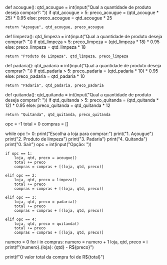 def acougue():
    qtd_acougue = int(input("Qual a quantidade de produto deseja comprar?: "))
    if qtd_acougue > 5:
        preco_acougue = (qtd_acougue * 25) * 0.95
    else:
        preco_acougue = qtd_acougue * 25

    return "Açougue", qtd_acougue, preco_acougue


def limpeza():
    qtd_limpeza = int(input("Qual a quantidade de produto deseja comprar?: "))
    if qtd_limpeza > 5:
        preco_limpeza = (qtd_limpeza * 18) * 0.95
    else:
        preco_limpeza = qtd_limpeza * 18

    return "Produto de Limpeza", qtd_limpeza, preco_limpeza


def padaria():
    qtd_padaria = int(input("Qual a quantidade de produto deseja comprar?: "))
    if qtd_padaria > 5:
        preco_padaria = (qtd_padaria * 10) * 0.95
    else:
        preco_padaria = qtd_padaria * 10

    return "Padaria", qtd_padaria, preco_padaria


def quitanda():
    qtd_quitanda = int(input("Qual a quantidade de produto deseja comprar?: "))
    if qtd_quitanda > 5:
        preco_quitanda = (qtd_quitanda * 12) * 0.95
    else:
        preco_quitanda = qtd_quitanda * 12

    return "Quitanda", qtd_quitanda, preco_quitanda


opc = -1
total = 0
compras = []

while opc != 0:
    print("Escolha a loja para comprar:")
    print("1. Açougue")
    print("2. Produto de limpeza")
    print("3. Padaria")
    print("4. Quitanda")
    print("0. Sair")
    opc = int(input("Opção: "))

    if opc == 1:
        loja, qtd, preco = acougue()
        total += preco
        compras = compras + [(loja, qtd, preco)]

    elif opc == 2:
        loja, qtd, preco = limpeza()
        total += preco
        compras = compras + [(loja, qtd, preco)]

    elif opc == 3:
        loja, qtd, preco = padaria()
        total += preco
        compras = compras + [(loja, qtd, preco)]

    elif opc == 4:
        loja, qtd, preco = quitanda()
        total += preco
        compras = compras + [(loja, qtd, preco)]
numero = 0
for i in compras:
    numero = numero + 1
    loja, qtd, preco = i
    print(f"{numero}.{loja}: {qtd} - R${preco}")

print(f"O valor total da compra foi de R${total}")
